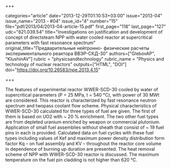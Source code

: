 +++

categories="article"
date="2013-12-29T01:10:53+03:00"
issue="2013-04"
issue_name="2013 - #04"
issue_id="4"
number="15"
file="pdf/2013/04/2013-04-article-15.pdf"
first_page="118"
last_page="127"
udc="621.039.54"
title="Investigations on justification and development of concept of directsteam NPP with water cooled reactor at supercritical parameters with fast resonance spectrum"
original_title="Предварительные нейтронно- физические расчеты экспериментального реактора ВВЭР-СКД-30"
authors=["GlebovAP", "KlushinAV"]
rubric = "physicsandtechnology"
rubric_name = "Physics and technology of nuclear reactors"
outputs=["HTML", "DOI"]
doi="https://doi.org/10.26583/npe.2013.4.15"

+++

The features of experimental reactor WWER-SCD-30 cooled by water of supercritical parameters (Р = 25 МPа, t = 540 °С), with power of 30 MWt are considered. This reactor is characterized by fast resonance neutron spectrum and twopass coolant flow scheme. Physical characteristics of WWER-SCD-30 calculated for three types of fuel are given. The first of them is based on UO2 with ~ 20 % enrichment. The two other fuel types are from depleted uranium enriched by weapon or commercial plutonium. Application of small fuel assemblies without sheath that consist of ~ 19 fuel pins in each is provided. Calculated data on fuel cycles with these fuel types including values of Kef and maximum power density distribution form factor Kq – on fuel assembly and KV – throughout the reactor core volume in dependence of burning up duration are presented. The heat removal scheme of NPP with WWER-SCD-30 reactor is discussed. The maximum temperature on the fuel pin cladding is not higher than 620 °С.